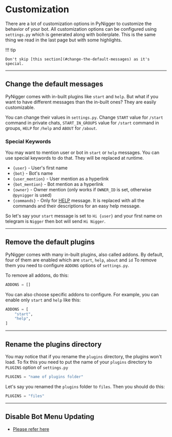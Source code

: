 # Customization

There are a lot of customization options in PyNigger to customize the behavior of your bot. All customization options can be configured using `settings.py` which is generated along with boilerplate. This is the same thing we read in the last page but with some highlights.

!!! tip 

    Don't skip [this section](#change-the-default-messages) as it's special.

---

## Change the default messages

PyNigger comes with in-built plugins like `start` and `help`. But what if you want to have different messages than the in-built ones? They are easily customizable.

You can change their values in `settings.py`. Change `START` value for `/start` command in private chats, `START_IN_GROUPS` value for `/start` command in groups, `HELP` for `/help` and `ABOUT` for `/about`.

### **Special Keywords**

You may want to mention user or bot in `start` or `help` messages. You can use special keywords to do that. They will be replaced at runtime.

- `{user}` - User's first name
- `{bot}` - Bot's name
- `{user_mention}` - User mention as a hyperlink
- `{bot_mention}` - Bot mention as a hyperlink
- `{owner}` - Owner mention (only works if `OWNER_ID` is set, otherwise `@pynigger` is used)
- `{commands}` - Only for [HELP](/topics/settings#help-option) message. It is replaced with all the commands and their descriptions for an easy help message.

So let's say your `start` message is set to `Hi {user}` and your first name on telegram is `Nigger` then bot will send `Hi Nigger`.

---

## Remove the default plugins

PyNigger comes with many in-built plugins, also called addons. By default, four of them are enabled which are `start`, `help`, `about` and `id`
To remove them you need to configure `ADDONS` options of `settings.py`.

To remove all addons, do this:

```python
ADDONS = []
```

You can also choose specific addons to configure. For example, you can enable only `start` and `help` like this:

```python
ADDONS = [
    "start",
    "help",
]
```

---

## Rename the plugins directory

You may notice that if you rename the `plugins` directory, the plugins won't load. To fix this you need to put the name of your `plugins` directory to `PLUGINS` option of `settings.py`

```python
PLUGINS = "name of plugins folder"
```

Let's say you renamed the ``plugins`` folder to ``files``. Then you should do this:

```python
PLUGINS = "files"
```

---

## Disable Bot Menu Updating

- [Please refer here](/topics/bot-menu#customize-bot-menu)
